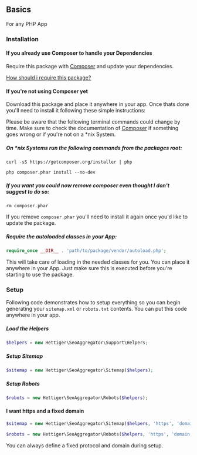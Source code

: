 ## Basics

For any PHP App

### Installation

#### If you already use Composer to handle your Dependencies

Require this package with [Composer](https://getcomposer.org) and update your dependencies.

[How should i require this package?](https://github.com/hettiger/seo-aggregator/blob/master/readme.md#require-with-composer--current-suggestion)

#### If you're not using Composer yet

Download this package and place it anywhere in your app. Once thats done you'll need to install it following these
simple instructions:

Please be aware that the following terminal commands could change by time. Make sure to check the documentation of
[Composer](https://getcomposer.org) if something goes wrong or if you're not on a *nix System.

##### On *nix Systems run the following commands from the packages root:

    curl -sS https://getcomposer.org/installer | php

    php composer.phar install --no-dev

##### If you want you could now remove composer even thought I don't suggest to do so:

    rm composer.phar
    
If you remove `composer.phar` you'll need to install it again once you'd like to update the package.

##### Require the autoloaded classes in your App:

```php
require_once __DIR__ . 'path/to/package/vendor/autoload.php';
```

This will take care of loading in the needed classes for you. You can place it anywhere in your App. Just make sure this
is executed before you're starting to use the package.

### Setup

Following code demonstrates how to setup everything so you can begin generating your `sitemap.xml` or `robots.txt`
contents. You can put this code anywhere in your app.

##### Load the Helpers

```php
$helpers = new Hettiger\SeoAggregator\Support\Helpers;
```

##### Setup Sitemap

```php
$sitemap = new Hettiger\SeoAggregator\Sitemap($helpers);
```

##### Setup Robots

```php
$robots = new Hettiger\SeoAggregator\Robots($helpers);
```
    
#### I want https and a fixed domain

```php
$sitemap = new Hettiger\SeoAggregator\Sitemap($helpers, 'https', 'domain.tld');

$robots = new Hettiger\SeoAggregator\Robots($helpers, 'https', 'domain.tld');
```
	
You can always define a fixed protocol and domain during setup.

